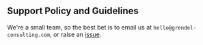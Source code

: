 ## Support Policy and Guidelines

We're a small team, so the best bet is to email us at `hello@grendel-consulting.com`, or raise an [issue](https://github.com/grendel-consulting/cloud-control-tower/issues).
